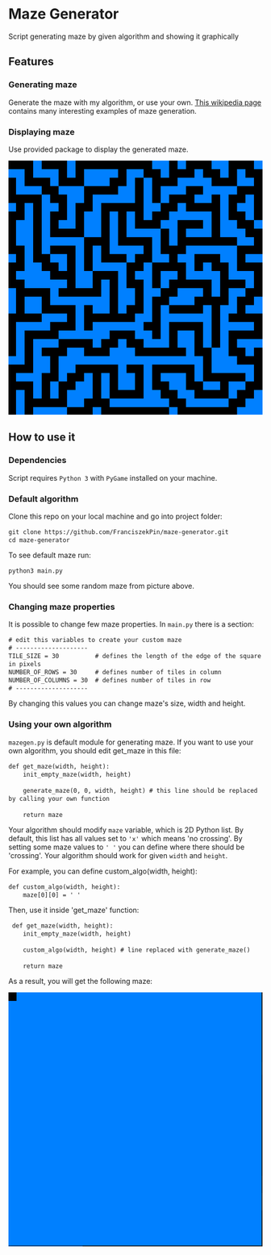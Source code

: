# Maze Generator
Script generating maze by given algorithm and showing it graphically 

## Features
### Generating maze
Generate the maze with my algorithm, or use your own.
[This wikipedia page](https://en.wikipedia.org/wiki/Maze_generation_algorithm) contains many interesting examples of maze generation.

### Displaying maze
Use provided package to display the generated maze.

![maze picture](./img/maze_picture.png)

## How to use it
### Dependencies
Script requires `Python 3` with `PyGame` installed on your machine.

### Default algorithm
Clone this repo on your local machine and go into project folder:

    git clone https://github.com/FranciszekPin/maze-generator.git
    cd maze-generator


To see default maze run:

    python3 main.py

You should see some random maze from picture above.

### Changing maze properties
It is possible to change few maze properties. In `main.py` there is a section:

    # edit this variables to create your custom maze
    # --------------------
    TILE_SIZE = 30          # defines the length of the edge of the square in pixels
    NUMBER_OF_ROWS = 30     # defines number of tiles in column
    NUMBER_OF_COLUMNS = 30  # defines number of tiles in row
    # --------------------

By changing this values you can change maze's size, width and height.

### Using your own algorithm
`mazegen.py` is default module for generating maze. If you want to use your own algorithm, you should edit get_maze in this file:

    def get_maze(width, height):
        init_empty_maze(width, height)
    
        generate_maze(0, 0, width, height) # this line should be replaced by calling your own function 
    
        return maze

Your algorithm should modify `maze` variable, which is 2D Python list. 
By default, this list has all values set to `'x'` which means 'no crossing'.
By setting some maze values to `' '` you can define where there should be 'crossing'.
Your algorithm should work for given `width` and `height`.

For example, you can define custom_algo(width, height):
    
    def custom_algo(width, height):
        maze[0][0] = ' '

Then, use it inside 'get_maze' function:

     def get_maze(width, height):
        init_empty_maze(width, height)
    
        custom_algo(width, height) # line replaced with generate_maze() 
    
        return maze

As a result, you will get the following maze:

![custom maze](./img/custom_maze.png)